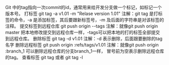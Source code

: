 Git 中的tag指向一次commit的id，通常用来给开发分支做一个标记，如标记一个版本号。
打标签
git tag -a v1.01 -m "Relase version 1.01"
注解：git tag 是打标签的命令，-a 是添加标签，其后要跟新标签号，-m 及后面的字符串是对该标签的注释。
提交标签到远程仓库
git push origin --tags
注解：就像git push origin master 把本地修改提交到远程仓库一样，-tags可以把本地的打的标签全部提交到远程仓库。
删除标签
git tag -d v1.01
注解：-d 表示删除，后面跟要删除的tag名字
删除远程标签
git push origin :refs/tags/v1.01
注解：就像git push origin :branch_1 可以删除远程仓库的分支branch_1一样， 冒号前为空表示删除远程仓库的tag。
查看标签
git tag
或者
git tag -l
